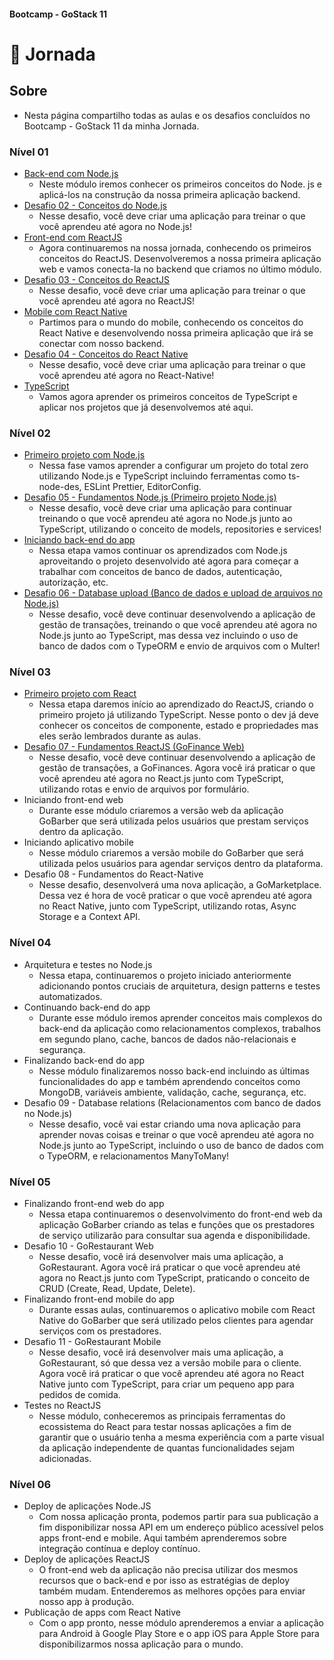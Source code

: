 ####  Bootcamp - GoStack 11
# 🚀 Jornada

## Sobre

- Nesta página compartilho todas as aulas e os desafios concluídos no Bootcamp - GoStack 11 da minha Jornada.

### Nível 01
  - [Back-end com Node.js](https://github.com/fabiosvf/bootcamp-gostack-11-nivel-01-back-end-com-node-js)
    - Neste módulo iremos conhecer os primeiros conceitos do Node. js e aplicá-los na construção da nossa primeira aplicação backend.
  - [Desafio 02 - Conceitos do Node.js](https://github.com/fabiosvf/bootcamp-gostack-11-desafio-02-conceitos-do-node-js)
    - Nesse desafio, você deve criar uma aplicação para treinar o que você aprendeu até agora no Node.js!
  - [Front-end com ReactJS](https://github.com/fabiosvf/bootcamp-gostack-11-nivel-01-front-end-com-reactjs)
    - Agora continuaremos na nossa jornada, conhecendo os primeiros conceitos do ReactJS. Desenvolveremos a nossa primeira aplicação web e vamos conecta-la no backend que criamos no último módulo.
  - [Desafio 03 - Conceitos do ReactJS](https://github.com/fabiosvf/bootcamp-gostack-11-desafio-03-conceitos-do-reactjs)
    - Nesse desafio, você deve criar uma aplicação para treinar o que você aprendeu até agora no ReactJS!
  - [Mobile com React Native](https://github.com/fabiosvf/bootcamp-gostack-11-nivel-01-mobile-com-react-native)
    - Partimos para o mundo do mobile, conhecendo os conceitos do React Native e desenvolvendo nossa primeira aplicação que irá se conectar com nosso backend.
  - [Desafio 04 - Conceitos do React Native](https://github.com/fabiosvf/bootcamp-gostack-11-desafio-04-conceitos-do-react-native)
    - Nesse desafio, você deve criar uma aplicação para treinar o que você aprendeu até agora no React-Native!
  - [TypeScript](https://github.com/fabiosvf/bootcamp-gostack-11-nivel-01-typescript)
    - Vamos agora aprender os primeiros conceitos de TypeScript e aplicar nos projetos que já desenvolvemos até aqui.

### Nível 02
  - [Primeiro projeto com Node.js](https://github.com/fabiosvf/bootcamp-gostack-11-nivel-02-primeiro-projeto-com-node-js)
    - Nessa fase vamos aprender a configurar um projeto do total zero utilizando Node.js e TypeScript incluindo ferramentas como ts-node-des, ESLint Prettier, EditorConfig.
  - [Desafio 05 - Fundamentos Node.js (Primeiro projeto Node.js)](https://github.com/fabiosvf/bootcamp-gostack-11-desafio-05-primeiro-projeto-node-js)
    - Nesse desafio, você deve criar uma aplicação para continuar treinando o que você aprendeu até agora no Node.js junto ao TypeScript, utilizando o conceito de models, repositories e services!
  - [Iniciando back-end do app](https://github.com/fabiosvf/bootcamp-gostack-11-nivel-02-iniciando-back-end-do-app)
    - Nessa etapa vamos continuar os aprendizados com Node.js aproveitando o projeto desenvolvido até agora para começar a trabalhar com conceitos de banco de dados, autenticação, autorização, etc.
  - [Desafio 06 - Database upload (Banco de dados e upload de arquivos no Node.js)](https://github.com/fabiosvf/bootcamp-gostack-11-desafio-06-database-upload)
    - Nesse desafio, você deve continuar desenvolvendo a aplicação de gestão de transações, treinando o que você aprendeu até agora no Node.js junto ao TypeScript, mas dessa vez incluindo o uso de banco de dados com o TypeORM e envio de arquivos com o Multer!

### Nível 03
  - [Primeiro projeto com React](https://github.com/fabiosvf/bootcamp-gostack-11-nivel-03-primeiro-projeto-com-react)
    - Nessa etapa daremos início ao aprendizado do ReactJS, criando o primeiro projeto já utilizando TypeScript. Nesse ponto o dev já deve conhecer os conceitos de componente, estado e propriedades mas eles serão lembrados durante as aulas.
  - [Desafio 07 - Fundamentos ReactJS (GoFinance Web)](https://github.com/fabiosvf/bootcamp-gostack-11-desafio-07-fundamentos-reactjs)
    - Nesse desafio, você deve continuar desenvolvendo a aplicação de gestão de transações, a GoFinances. Agora você irá praticar o que você aprendeu até agora no React.js junto com TypeScript, utilizando rotas e envio de arquivos por formulário.
  - Iniciando front-end web
    - Durante esse módulo criaremos a versão web da aplicação GoBarber que será utilizada pelos usuários que prestam serviços dentro da aplicação.
  - Iniciando aplicativo mobile
    - Nesse módulo criaremos a versão mobile do GoBarber que será utilizada pelos usuários para agendar serviços dentro da plataforma.
  - Desafio 08 - Fundamentos do React-Native
    - Nesse desafio, desenvolverá uma nova aplicação, a GoMarketplace. Dessa vez é hora de você praticar o que você aprendeu até agora no React Native, junto com TypeScript, utilizando rotas, Async Storage e a Context API.

### Nível 04
  - Arquitetura e testes no Node.js
    - Nessa etapa, continuaremos o projeto iniciado anteriormente adicionando pontos cruciais de arquitetura, design patterns e testes automatizados. 
  - Continuando back-end do app
    - Durante esse módulo iremos aprender conceitos mais complexos do back-end da aplicação como relacionamentos complexos, trabalhos em segundo plano, cache, bancos de dados não-relacionais e segurança.
  - Finalizando back-end do app
    - Nesse módulo finalizaremos nosso back-end incluindo as últimas funcionalidades do app e também aprendendo conceitos como MongoDB, variáveis ambiente, validação, cache, segurança, etc.
  - Desafio 09 - Database relations (Relacionamentos com banco de dados no Node.js)
    - Nesse desafio, você vai estar criando uma nova aplicação para aprender novas coisas e treinar o que você aprendeu até agora no Node.js junto ao TypeScript, incluindo o uso de banco de dados com o TypeORM, e relacionamentos ManyToMany!

### Nível 05
  - Finalizando front-end web do app
    - Nessa etapa continuaremos o desenvolvimento do front-end web da aplicação GoBarber criando as telas e funções que os prestadores de serviço utilizarão para consultar sua agenda e disponibilidade.
  - Desafio 10 - GoRestaurant Web
    - Nesse desafio, você irá desenvolver mais uma aplicação, a GoRestaurant. Agora você irá praticar o que você aprendeu até agora no React.js junto com TypeScript, praticando o conceito de CRUD (Create, Read, Update, Delete).
  - Finalizando front-end mobile do app
    - Durante essas aulas, continuaremos o aplicativo mobile com React Native do GoBarber que será utilizado pelos clientes para agendar serviços com os prestadores.
  - Desafio 11 - GoRestaurant Mobile
    - Nesse desafio, você irá desenvolver mais uma aplicação, a GoRestaurant, só que dessa vez a versão mobile para o cliente. Agora você irá praticar o que você aprendeu até agora no React Native junto com TypeScript, para criar um pequeno app para pedidos de comida.
  - Testes no ReactJS
    - Nesse módulo, conheceremos as principais ferramentas do ecossistema do React para testar nossas aplicações a fim de garantir que o usuário tenha a mesma experiência com a parte visual da aplicação independente de quantas funcionalidades sejam adicionadas.

### Nível 06
  - Deploy de aplicações Node.JS
    - Com nossa aplicação pronta, podemos partir para sua publicação a fim disponibilizar nossa API em um endereço público acessível pelos apps front-end e mobile. Aqui também aprenderemos sobre integração contínua e deploy contínuo.
  - Deploy de aplicações ReactJS
    - O front-end web da aplicação não precisa utilizar dos mesmos recursos que o back-end e por isso as estratégias de deploy também mudam. Entenderemos as melhores opções para enviar nosso app à produção.
  - Publicação de apps com React Native
    - Com o app pronto, nesse módulo aprenderemos a enviar a aplicação para Android à Google Play Store e o app iOS para Apple Store para disponibilizarmos nossa aplicação para o mundo.
